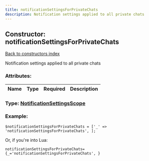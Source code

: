 ```yaml
---
title: notificationSettingsForPrivateChats
description: Notification settings applied to all private chats
---
```

## Constructor: notificationSettingsForPrivateChats  
[Back to constructors index](index.md)



Notification settings applied to all private chats

### Attributes:

| Name     |    Type       | Required | Description |
|----------|:-------------:|:--------:|------------:|



### Type: [NotificationSettingsScope](../types/NotificationSettingsScope.md)


### Example:

```
$notificationSettingsForPrivateChats = ['_' => 'notificationSettingsForPrivateChats', ];
```  

Or, if you're into Lua:  


```
notificationSettingsForPrivateChats={_='notificationSettingsForPrivateChats', }

```


